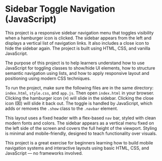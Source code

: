 # Sidebar Toggle Navigation (JavaScript)

This project is a responsive sidebar navigation menu that toggles visibility when a hamburger icon is clicked. The sidebar appears from the left and displays a vertical list of navigation links. It also includes a close icon to hide the sidebar again. The project is built using HTML, CSS, and vanilla JavaScript.

The purpose of this project is to help learners understand how to use JavaScript for toggling classes to show/hide UI elements, how to structure semantic navigation using lists, and how to apply responsive layout and positioning using modern CSS techniques.

To run the project, make sure the following files are in the same directory: `index.html`, `style.css`, and `app.js`. Then open `index.html` in your browser. Clicking the hamburger icon (≡) will slide in the sidebar. Clicking the close icon (⌧) will slide it back out. The toggle is handled by JavaScript, which adds or removes the `.show` class to the `.navbar` element.

This layout uses a fixed header with a flex-based `nav` bar, styled with clean modern fonts and colors. The sidebar appears as a vertical menu fixed on the left side of the screen and covers the full height of the viewport. Styling is minimal and mobile-friendly, designed to teach functionality over visuals.

This project is a great exercise for beginners learning how to build mobile navigation systems and interactive layouts using basic HTML, CSS, and JavaScript — no frameworks involved.
